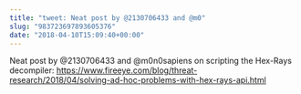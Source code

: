 ```yaml
---
title: "tweet: Neat post by @2130706433 and @m0"
slug: "983723697893605376"
date: "2018-04-10T15:09:40+00:00"
---
```

Neat post by @2130706433 and @m0n0sapiens on scripting the Hex-Rays decompiler: https://www.fireeye.com/blog/threat-research/2018/04/solving-ad-hoc-problems-with-hex-rays-api.html